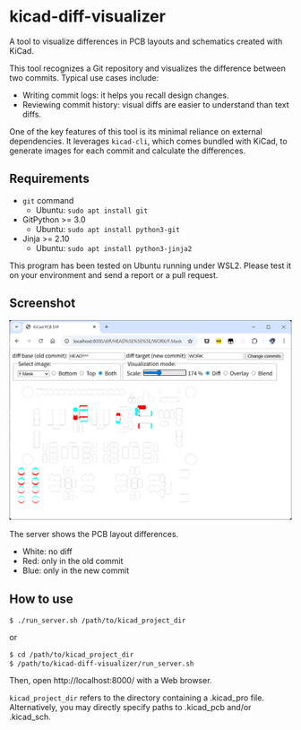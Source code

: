 # kicad-diff-visualizer
A tool to visualize differences in PCB layouts and schematics created with KiCad.

This tool recognizes a Git repository and visualizes the difference between two commits.
Typical use cases include:
- Writing commit logs: it helps you recall design changes.
- Reviewing commit history: visual diffs are easier to understand than text diffs.

One of the key features of this tool is its minimal reliance on external dependencies.
It leverages `kicad-cli`, which comes bundled with KiCad,
to generate images for each commit and calculate the differences.

## Requirements

- `git` command
  - Ubuntu: `sudo apt install git`
- GitPython >= 3.0
  - Ubuntu: `sudo apt install python3-git`
- Jinja >= 2.10
  - Ubuntu: `sudo apt install python3-jinja2`

This program has been tested on Ubuntu running under WSL2.
Please test it on your environment and send a report or a pull request.

## Screenshot

![](doc/screenshot_server.png)

The server shows the PCB layout differences.
- White: no diff
- Red: only in the old commit
- Blue: only in the new commit

## How to use

    $ ./run_server.sh /path/to/kicad_project_dir

or

    $ cd /path/to/kicad_project_dir
    $ /path/to/kicad-diff-visualizer/run_server.sh

Then, open http://localhost:8000/ with a Web browser.

`kicad_project_dir` refers to the directory containing a .kicad_pro file.
Alternatively, you may directly specify paths to .kicad_pcb and/or .kicad_sch.
